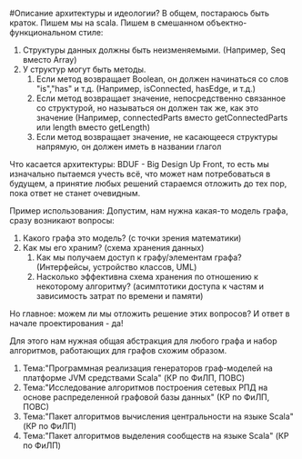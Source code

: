 #Описание архитектуры и идеологии?
В общем, постараюсь быть краток. Пишем мы на scala.
Пишем в смешанном объектно-функциональном стиле:
1. Структуры данных должны быть неизменяемыми. (Например, Seq вместо Array)
2. У структур могут быть методы.
   1. Если метод возвращает Boolean, он должен начинаться со слов "is","has" и т.д. (Например, isConnected, hasEdge, и т.д.)
   2. Если метод возвращает значение, непосредственно связанное со структурой, но называться он должен так же, как это значение (Например, connectedParts вместо getConnectedParts или length вместо getLength)
   3. Если метод возвращает значение, не касающееся структуры напрямую, он должен иметь в названии глагол

Что касается архитектуры: BDUF - Big Design Up Front, то есть мы изначально пытаемся учесть всё, 
что может нам потребоваться в будущем, а принятие любых решений стараемся отложить до тех пор, пока ответ не станет очевидным.

Пример использования: 
Допустим, нам нужна какая-то модель графа, сразу возникают вопросы:
1. Какого графа это модель? (с точки зрения математики)
2. Как мы его храним? (схема хранения данных)
   1. Как мы получаем доступ к графу/элементам графа? (Интерфейсы, устройство классов, UML)
   2. Насколько эффективна схема хранения по отношению к некоторому алгоритму? (асимптотики доступа к частям и зависимость затрат по времени и памяти)

Но главное: можем ли мы отложить решение этих вопросов?
И ответ в начале проектирования - да!

Для этого нам нужная общая абстракция для любого графа и набор алгоритмов, работающих для графов схожим образом.


1. Тема:"Программная реализация генераторов граф-моделей на платформе JVM средствами Scala" (КР по ФиЛП, ПОВС)
2. Тема:"Исследование алгоритмов построения сетевых РПД на основе распределенной графовой базы данных" (КР по ФиЛП, ПОВС)
3. Тема:"Пакет алгоритмов вычисления центральности на языке Scala" (КР по ФиЛП)
4. Тема:"Пакет алгоритмов выделения сообществ на языке Scala" (КР по ФиЛП)